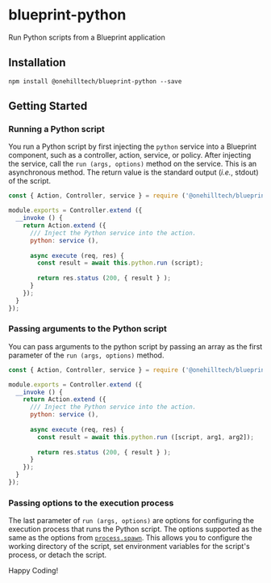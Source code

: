blueprint-python
========================

Run Python scripts from a Blueprint application

Installation
--------------

    npm install @onehilltech/blueprint-python --save

Getting Started
----------------

### Running a Python script

You run a Python script by first injecting the `python` service into a Blueprint component,
such as a controller, action, service, or policy. After injecting the service, call the
`run (args, options)` method on the service. This is an asynchronous method. The return 
value is the standard output (_i.e._, stdout) of the script.

```javascript
const { Action, Controller, service } = require ('@onehilltech/blueprint');

module.exports = Controller.extend ({
  __invoke () {
    return Action.extend ({
      /// Inject the Python service into the action.
      python: service (),
      
      async execute (req, res) {
        const result = await this.python.run (script);
        
        return res.status (200, { result } );
      }
    });
  }
});
```

### Passing arguments to the Python script

You can pass arguments to the python script by passing an array as the first
parameter of the `run (args, options)` method.

```javascript
const { Action, Controller, service } = require ('@onehilltech/blueprint');

module.exports = Controller.extend ({
  __invoke () {
    return Action.extend ({
      /// Inject the Python service into the action.
      python: service (),
      
      async execute (req, res) {
        const result = await this.python.run ([script, arg1, arg2]);
        
        return res.status (200, { result } );
      }
    });
  }
});
```

### Passing options to the execution process

The last parameter of `run (args, options)` are options for configuring the execution
process that runs the Python script. The options supported as the same as the options
from [`process.spawn`](https://nodejs.org/api/child_process.html#child_processspawncommand-args-options).
This allows you to configure the working directory of the script, set environment variables
for the script's process, or detach the script.

Happy Coding!
